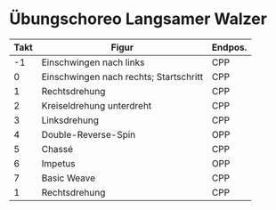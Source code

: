 # Übungschoreo Langsamer Walzer
| Takt | Figur                                  | Endpos. |
| ---- | -------------------------------------- | ------- |
| -1   | Einschwingen nach links                | CPP     |
| 0    | Einschwingen nach rechts; Startschritt | CPP     |
| 1    | Rechtsdrehung                          | CPP     |
| 2    | Kreiseldrehung unterdreht              | CPP     |
| 3    | Linksdrehung                           | CPP     |
| 4    | Double-Reverse-Spin                    | OPP     |
| 5    | Chassé                                 | CPP     |
| 6    | Impetus                                | OPP     |
| 7    | Basic Weave                            | CPP     |
| 1    | Rechtsdrehung                          | CPP     |
